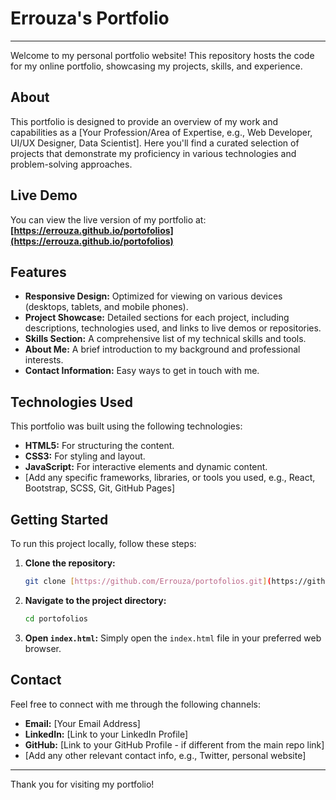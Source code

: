 # Errouza's Portfolio

---

Welcome to my personal portfolio website! This repository hosts the code for my online portfolio, showcasing my projects, skills, and experience.

## About

This portfolio is designed to provide an overview of my work and capabilities as a [Your Profession/Area of Expertise, e.g., Web Developer, UI/UX Designer, Data Scientist]. Here you'll find a curated selection of projects that demonstrate my proficiency in various technologies and problem-solving approaches.

## Live Demo

You can view the live version of my portfolio at:
**[https://errouza.github.io/portofolios](https://errouza.github.io/portofolios)**

## Features

* **Responsive Design:** Optimized for viewing on various devices (desktops, tablets, and mobile phones).
* **Project Showcase:** Detailed sections for each project, including descriptions, technologies used, and links to live demos or repositories.
* **Skills Section:** A comprehensive list of my technical skills and tools.
* **About Me:** A brief introduction to my background and professional interests.
* **Contact Information:** Easy ways to get in touch with me.

## Technologies Used

This portfolio was built using the following technologies:

* **HTML5:** For structuring the content.
* **CSS3:** For styling and layout.
* **JavaScript:** For interactive elements and dynamic content.
* [Add any specific frameworks, libraries, or tools you used, e.g., React, Bootstrap, SCSS, Git, GitHub Pages]

## Getting Started

To run this project locally, follow these steps:

1.  **Clone the repository:**
    ```bash
    git clone [https://github.com/Errouza/portofolios.git](https://github.com/Errouza/portofolios.git)
    ```
2.  **Navigate to the project directory:**
    ```bash
    cd portofolios
    ```
3.  **Open `index.html`:**
    Simply open the `index.html` file in your preferred web browser.

## Contact

Feel free to connect with me through the following channels:

* **Email:** [Your Email Address]
* **LinkedIn:** [Link to your LinkedIn Profile]
* **GitHub:** [Link to your GitHub Profile - if different from the main repo link]
* [Add any other relevant contact info, e.g., Twitter, personal website]

---

Thank you for visiting my portfolio!
